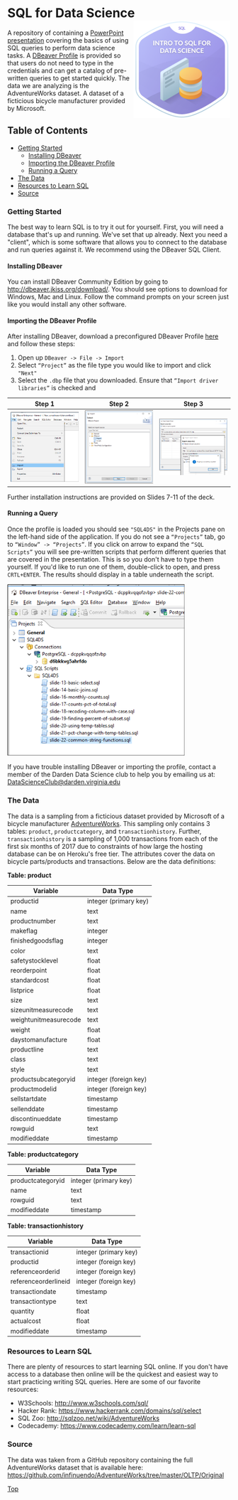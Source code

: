 # SQL for Data Science<img src="./resources/sql-for-data-science.png" width="220px" align="right" />
A repository of containing a [PowerPoint presentation](https://cdn.rawgit.com/DardenDSC/club-resources/master/presentations/sql-for-data-science/sql-for-data-science.pdf) 
covering the basics of using SQL queries to perform data science tasks. A [DBeaver Profile](https://github.com/DardenDSC/club-resources/blob/master/presentations/sql-for-data-science/SQL4DS%20Project.dbp?raw=true) 
is provided so that users do not need to type in the credentials and can get a catalog 
of pre-written queries to get started quickly. The data we are analyzing is the 
AdventureWorks dataset. A dataset of a ficticious bicycle manufacturer provided by Microsoft.

## Table of Contents
 - [Getting Started](#getting-started)
   - [Installing DBeaver](#installing-dbeaver)
   - [Importing the DBeaver Profile](#importing-the-dbeaver-profile)
   - [Running a Query](#running-a-query)   
 - [The Data](#the-data)
 - [Resources to Learn SQL](#resources-to-learn-sql)
 - [Source](#source)
 
### Getting Started
The best way to learn SQL is to try it out for yourself. First, you will need a database 
that's up and running. We've set that up already. Next you need a "client", which is some 
software that allows you to connect to the database and run queries against it. We 
recommend using the DBeaver SQL Client. 

#### Installing DBeaver
You can install DBeaver Community Edition by going to http://dbeaver.jkiss.org/download/. You should see 
options to download for Windows, Mac and Linux. Follow the command prompts on your 
screen just like you would install any other software.

#### Importing the DBeaver Profile
After installing DBeaver, download a preconfigured DBeaver Profile [here](https://github.com/DardenDSC/club-resources/blob/master/presentations/sql-for-data-science/SQL4DS%20Project.dbp?raw=true) 
and follow these steps: 

1. Open up `DBeaver -> File -> Import`
2. Select `“Project”` as the file type you would like to import and click `"Next"`
3. Select the `.dbp` file that you downloaded. Ensure that `“Import driver libraries”` is checked and 

Step 1     |  Step 2       | Step 3
:-------------------------:|:-------------------------:|:-------------------------:
<img src="./resources/dbeaver-profile-import-1.png" width="250px" />  |  <img src="./resources/dbeaver-profile-import-2.png" width="250px" />   | <img src="./resources/dbeaver-profile-import-3.png" width="250px" />

Further installation instructions are provided on Slides 7-11 of the deck.

#### Running a Query

Once the profile is loaded you should see `"SQL4DS"` in the Projects pane on the left-hand 
side of the application. If you do not see a `“Projects”` tab, go to `“Window” -> “Projects”`. 
If you click on arrow to expand the `“SQL Scripts”` you will see pre-written scripts that 
perform different queries that are covered in the presentation. This is so you don't 
have to type them yourself. If you'd like to run one of them, double-click to open, and 
press `CRTL+ENTER`. The results should display in a table underneath the script.

<img src="./resources/dbeaver-profile-sql-scripts.png" width="400px" /> 

If you have trouble installing DBeaver or importing the profile, contact a member of 
the Darden Data Science club to help you by emailing us at: DataScienceClub@darden.virginia.edu

### The Data
The data is a sampling from a ficticious dataset provided by Microsoft of a bicycle manufacturer [AdventureWorks](https://relational.fit.cvut.cz/dataset/AdventureWorks). This sampling 
only contains 3 tables: `product`, `productcategory`, and `transactionhistory`. Further, 
`transactionhistory` is a sampling of 1,000 transactions from each of the first six months of 
2017 due to constraints of how large the hosting database can be on Heroku's free tier. 
The attributes cover the data on bicycle parts/products and transactions. Below are 
the data definitions: 

**Table: product**

Variable | Data Type
---|---------
productid | integer (primary key)
name | text
productnumber | text
makeflag | integer
finishedgoodsflag | integer
color | text
safetystocklevel | float
reorderpoint | float
standardcost | float
listprice | float
size | text
sizeunitmeasurecode | text
weightunitmeasurecode | text
weight | float
daystomanufacture | float
productline | text
class | text
style | text
productsubcategoryid  | integer (foreign key)
productmodelid | integer (foreign key)
sellstartdate | timestamp
sellenddate | timestamp
discontinueddate | timestamp
rowguid | text
modifieddate | timestamp

**Table: productcategory**

Variable | Data Type
---|---------
productcategoryid | integer (primary key)
name | text
rowguid | text
modifieddate | timestamp

**Table: transactionhistory**

Variable | Data Type
---|---------
transactionid | integer (primary key)
productid | integer (foreign key)
referenceorderid | integer (foreign key) 
referenceorderlineid | integer (foreign key)
transactiondate | timestamp
transactiontype | text
quantity | float
actualcost | float
modifieddate | timestamp

### Resources to Learn SQL
There are plenty of resources to start learning SQL online. If you don't have access 
to a database then online will be the quickest and easiest way to start practicing 
writing SQL queries. Here are some of our favorite resources: 

- W3Schools: http://www.w3schools.com/sql/
- Hacker Rank: https://www.hackerrank.com/domains/sql/select
- SQL Zoo: http://sqlzoo.net/wiki/AdventureWorks
- Codecademy: https://www.codecademy.com/learn/learn-sql

### Source
The data was taken from a GitHub repository containing the full AdventureWorks dataset 
that is available here: https://github.com/infinuendo/AdventureWorks/tree/master/OLTP/Original

[Top](#sql-for-data-science)
